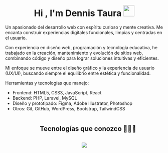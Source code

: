 <h1 align="center"><b>Hi , I'm Dennis Taura </b><img src="https://media.giphy.com/media/hvRJCLFzcasrR4ia7z/giphy.gif" width="35"></h1>

<p>Un apasionado del desarrollo web con espíritu curioso y mente creativa. Me encanta construir experiencias digitales funcionales, limpias y centradas en el usuario.</p>
<p>Con experiencia en diseño web, programación y tecnología educativa, he trabajado en la creación, mantenimiento y evolución de sitios web, combinando código y diseño para lograr soluciones intuitivas y eficientes.</p>
<p>Mi enfoque se mueve entre el diseño gráfico y la experiencia de usuario (UX/UI), buscando siempre el equilibrio entre estética y funcionalidad.</p>
<p> Herramientas y tecnologías que manejo:</p>

<ul>
<li>Frontend: HTML5, CSS3, JavaScript, React</li>
<li>Backend: PHP, Laravel, MySQL</li>
<li>Diseño y prototipado: Figma, Adobe Illustrator, Photoshop</li>
<li>Otros: Git, GitHub, WordPress, Bootstrap, TailwindCSS</li>
</ul>

<!--h1 without bottom border-->
<div id="user-content-toc">
  <ul align="center">
    <summary><h2 style="display: inline-block">Tecnologías que conozco 👨🏻‍💻</h2></summary>
  </ul>
</div>
<!--tech stack icons-->
<p align="center">
  <a href="https://skillicons.dev">
    <img src="https://skillicons.dev/icons?i=git,aws,vscode,html,css,js,php,wordpress,figma,firebase,github,java,cpp,cs,dotnet,discord,ai,ps&perline=14" />
  </a>
</p>
<!--
**dtaura/dtaura** is a ✨ _special_ ✨ repository because its `README.md` (this file) appears on your GitHub profile.

Here are some ideas to get you started:

- 🔭 I’m currently working on ...
- 🌱 I’m currently learning ...
- 👯 I’m looking to collaborate on ...
- 🤔 I’m looking for help with ...
- 💬 Ask me about ...
- 📫 How to reach me: ...
- 😄 Pronouns: ...
- ⚡ Fun fact: ...
-->
